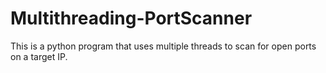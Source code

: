 # Multithreading-PortScanner
This is a python program that uses multiple threads to scan for open ports on a target IP.
